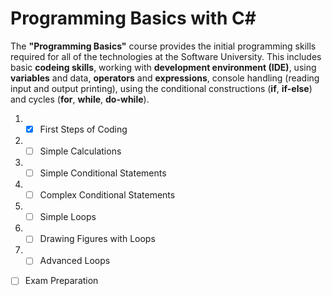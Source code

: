 # Programming Basics with C#

The **"Programming Basics"** course provides the initial programming skills required for all of the technologies at the Software University. This includes basic **codeing skills**, working with **development environment (IDE)**, using **variables** and data, **operators** and **expressions**, console handling (reading input and output printing), using the conditional constructions (**if**, **if-else**) and cycles (**for**, **while**, **do-while**).

 1. - [x] First Steps of Coding
 2. - [ ] Simple Calculations
 3. - [ ] Simple Conditional Statements
 4. - [ ] Complex Conditional Statements
 5. - [ ] Simple Loops
 6. - [ ] Drawing Figures with Loops
 7. - [ ] Advanced Loops
- [ ] Exam Preparation